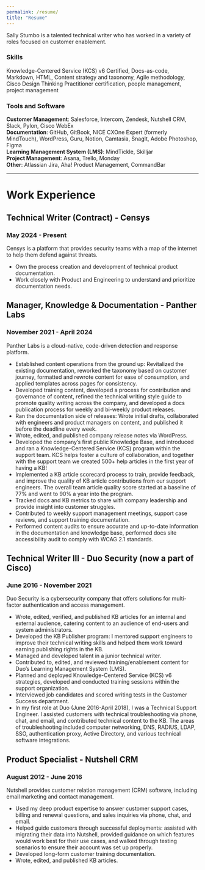 ```yaml
---
permalink: /resume/
title: "Resume"
---
```

Sally Stumbo is a talented technical writer who has worked in a variety of roles focused on customer enablement.
### Skills
Knowledge-Centered Service (KCS) v6 Certified, Docs-as-code, Markdown, HTML, Content strategy and taxonomy, Agile methodology, Cisco Design Thinking Practitioner certification, people management, project management

### Tools and Software
**Customer Management**: Salesforce, Intercom, Zendesk, Nutshell CRM, Slack, Pylon, Cisco WebEx  
**Documentation**: GitHub, GitBook, NICE CXOne Expert (formerly MindTouch), WordPress, Guru, Notion, Camtasia, SnagIt, Adobe Photoshop, Figma  
**Learning Management System (LMS)**: MindTickle, Skilljar  
**Project Management**: Asana, Trello, Monday  
**Other**: Atlassian Jira, Aha! Product Management, CommandBar

---
# Work Experience

## Technical Writer (Contract) - Censys
### May 2024 - Present
Censys is a platform that provides security teams with a map of the internet to help them defend against threats.
- Own the process creation and development of technical product documentation.
- Work closely with Product and Engineering to understand and prioritize documentation needs.

## Manager, Knowledge & Documentation - Panther Labs
### November 2021 - April 2024
Panther Labs is a cloud-native, code-driven detection and response platform. 
- Established content operations from the ground up: Revitalized the existing documentation, reworked the taxonomy based on customer journey, formatted and rewrote content for ease of consumption, and applied templates across pages for consistency.
- Developed training content, developed a process for contribution and governance of content, refined the technical writing style guide to promote quality writing across the company, and developed a docs publication process for weekly and bi-weekly product releases.
- Ran the documentation side of releases: Wrote initial drafts, collaborated with engineers and product managers on content, and published it before the deadline every week.
- Wrote, edited, and published company release notes via WordPress.
- Developed the company’s first public Knowledge Base, and introduced and ran a Knowledge-Centered Service (KCS) program within the support team. KCS helps foster a culture of collaboration, and together with the support team we created 500+ help articles in the first year of having a KB!
- Implemented a KB article scorecard process to train, provide feedback, and improve the quality of KB article contributions from our support engineers. The overall team article quality score started at a baseline of 77% and went to 90% a year into the program.
- Tracked docs and KB metrics to share with company leadership and provide insight into customer struggles.
- Contributed to weekly support management meetings, support case reviews, and support training documentation.
- Performed content audits to ensure accurate and up-to-date information in the documentation and knowledge base, performed docs site accessibility audit to comply with WCAG 2.1 standards.


## Technical Writer III - Duo Security (now a part of Cisco) 
### June 2016 - November 2021
Duo Security is a cybersecurity company that offers solutions for multi-factor authentication and access management. 
- Wrote, edited, verified, and published KB articles for an internal and external audience, catering content to an audience of end-users and system administrators.
- Developed the KB Publisher program: I mentored support engineers to improve their technical writing skills and helped them work toward earning publishing rights in the KB.
- Managed and developed talent in a junior technical writer.
- Contributed to, edited, and reviewed training/enablement content for Duo’s Learning Management System (LMS).
- Planned and deployed Knowledge-Centered Service (KCS) v6 strategies, developed and conducted training sessions within the support organization.
- Interviewed job candidates and scored writing tests in the Customer Success department.
- In my first role at Duo (June 2016-April 2018), I was a Technical Support Engineer. I assisted customers with technical troubleshooting via phone, chat, and email, and contributed technical content to the KB. The areas of troubleshooting included computer networking, DNS, RADIUS, LDAP, SSO, authentication proxy, Active Directory, and various technical software integrations.

## Product Specialist - Nutshell CRM
### August 2012 - June 2016
Nutshell provides customer relation management  (CRM) software, including email marketing and contact management.
- Used my deep product expertise to answer customer support cases, billing and renewal questions, and sales inquiries via phone, chat, and email.
- Helped guide customers through successful deployments: assisted with migrating their data into Nutshell, provided guidance on which features would work best for their use cases, and walked through testing scenarios to ensure their account was set up properly.
- Developed long-form customer training documentation.
- Wrote, edited, and published KB articles.
